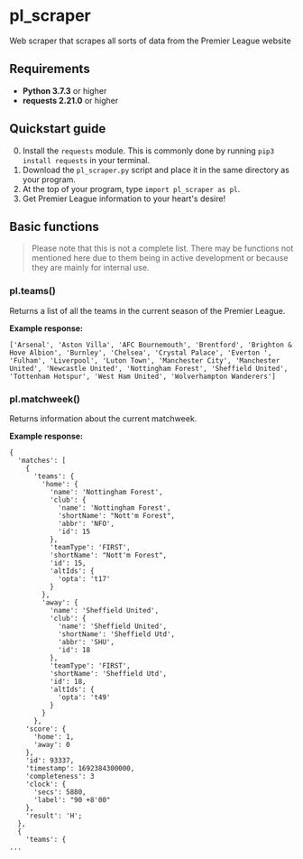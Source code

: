 # pl_scraper
Web scraper that scrapes all sorts of data from the Premier League website

## Requirements
 - **Python 3.7.3** or higher
 - **requests 2.21.0** or higher

## Quickstart guide
0. Install the `requests` module. This is commonly done by running `pip3 install requests` in your terminal.
1. Download the `pl_scraper.py` script and place it in the same directory as your program.
2. At the top of your program, type `import pl_scraper as pl`.
3. Get Premier League information to your heart's desire!

## Basic functions
> Please note that this is not a complete list. There may be functions not mentioned here due to them being in active development or because they are mainly for internal use.

### pl.teams()
Returns a list of all the teams in the current season of the Premier League.

**Example response:**
```
['Arsenal', 'Aston Villa', 'AFC Bournemouth', 'Brentford', 'Brighton & Hove Albion', 'Burnley', 'Chelsea', 'Crystal Palace', 'Everton ', 'Fulham', 'Liverpool', 'Luton Town', 'Manchester City', 'Manchester United', 'Newcastle United', 'Nottingham Forest', 'Sheffield United', 'Tottenham Hotspur', 'West Ham United', 'Wolverhampton Wanderers']
```

### pl.matchweek()
Returns information about the current matchweek.

**Example response:**
```
{
  'matches': [
    {
      'teams': {
        'home': {
          'name': 'Nottingham Forest',
          'club': {
            'name': 'Nottingham Forest',
            'shortName': "Nott'm Forest",
            'abbr': 'NFO',
            'id': 15
          },
          'teamType': 'FIRST',
          'shortName': "Nott'm Forest",
          'id': 15,
          'altIds': {
            'opta': 't17'
          }
        },
        'away': {
          'name': 'Sheffield United',
          'club': {
            'name': 'Sheffield United',
            'shortName': 'Sheffield Utd',
            'abbr': 'SHU',
            'id': 18
          },
          'teamType': 'FIRST',
          'shortName': 'Sheffield Utd',
          'id': 18,
          'altIds': {
            'opta': 't49'
          }
        }
      },
    'score': {
      'home': 1,
      'away': 0
    },
    'id': 93337,
    'timestamp': 1692384300000,
    'completeness': 3
    'clock': {
      'secs': 5880,
      'label': "90 +8'00"
    },
    'result': 'H';
  },
  {
    'teams': {
...
```
